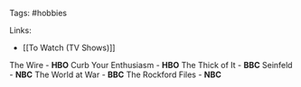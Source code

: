 Tags: #hobbies 

Links:

- [[To Watch (TV Shows)]]

The Wire - **HBO**
Curb Your Enthusiasm - **HBO**
The Thick of It - **BBC**
Seinfeld - **NBC**
The World at War - **BBC**
The Rockford Files - **NBC**


